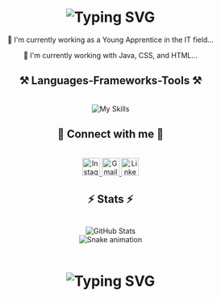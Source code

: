 <h1 align="center">
<img src="https://readme-typing-svg.herokuapp.com/?font=Righteous&size=35&center=true&vCenter=true&width=500&height=70&duration=4000&lines=Hello!+👋;+I'm+Renixon+Christian!;&color=FFFFFF" alt="Typing SVG" />
</h1>

<div align="center">
<p>🔭 I'm currently working as a Young Apprentice in the IT field...</p>
<p>🌱 I'm currently working with Java, CSS, and HTML...</p>
</div>

<h2 align="center">⚒️ Languages-Frameworks-Tools ⚒️</h2>
<br>
<div align="center">
<img src="https://skillicons.dev/icons?i=html,css,vscode,github,figma,git,java,python" alt="My Skills"/>
</div>

<h2 align="center">📱 Connect with me 📱</h2>
<br>
<div align="center">
<a href="https://www.instagram.com/renixon_/">
<img src="https://img.shields.io/badge/Instagram-E4405F?style=for-the-badge&logo=instagram&logoColor=white" height="35" alt="Instagram Badge"/>
</a>
<a href="mailto:renixoncscm@gmail.com">
<img src="https://img.shields.io/badge/Gmail-D14836?style=for-the-badge&logo=gmail&logoColor=white" height="35" alt="Gmail Badge"/>
</a>
<a href="https://www.linkedin.com/in/renixon-christian/">
<img src="https://img.shields.io/badge/LinkedIn-0077B5?style=for-the-badge&logo=linkedin&logoColor=white" height="35" alt="LinkedIn Badge"/>
</a>
</div>

<h2 align="center">⚡ Stats ⚡</h2>
<br>
<div align="center">
<picture>
<source
srcset="https://github-readme-stats.vercel.app/api?username=Renixon-Christian&show_icons=true&theme=dark"
media="(prefers-color-scheme: dark)"
/>
<source
srcset="https://github-readme-stats.vercel.app/api?username=Renixon-Christian&show_icons=true"
media="(prefers-color-scheme: light), (prefers-color-scheme: no-preference)"
/>
<img src="https://github-readme-stats.vercel.app/api?username=Renixon-Christian&show_icons=true" alt="GitHub Stats"/>
</picture>
</div>

<!-- Snake Animation -->

<div align="center">
<img src="https://raw.githubusercontent.com/Renixon-Christian/Renixon-Christian/output/github-contribution-grid-snake.svg" alt="Snake animation" />
</div>

<br>
<h1 align="center">
<img src="https://readme-typing-svg.herokuapp.com/?font=Righteous&size=35&center=true&vCenter=true&width=500&height=70&duration=4000&lines=Thanks+for+visiting!;&color=FFFFFF" alt="Typing SVG" />
</h1>
